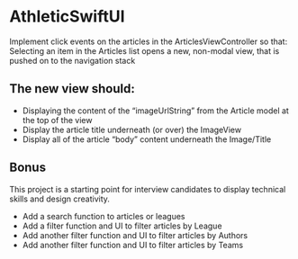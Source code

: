 # AthleticSwiftUI
Implement click events on the articles in the ArticlesViewController so that:
Selecting an item in the Articles list opens a new, non-modal view, that is pushed on to the navigation stack


## The new view should:
* Displaying the content of the “imageUrlString” from the Article model at the top of the view
* Display the article title underneath (or over) the ImageView
* Display all of the article “body” content underneath the Image/Title

## Bonus
This project is a starting point for interview candidates to display technical skills and design creativity.

* Add a search function to articles or leagues
* Add a filter function and UI to filter articles by League
* Add another filter function and UI to filter articles by Authors
* Add another filter function and UI to filter articles by Teams


